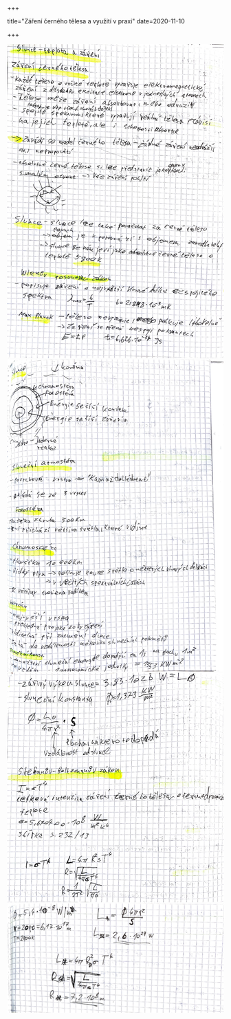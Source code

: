 +++

title="Záření černého tělesa a využití v praxi"
date=2020-11-10

+++

![](https://github.com/cervthecoder/github_images/blob/master/IMG_5065.JPG?raw=true)
![](https://github.com/cervthecoder/github_images/blob/master/IMG_5067.JPG?raw=true)
![](https://github.com/cervthecoder/github_images/blob/master/IMG_5066.JPG?raw=true)
![](https://github.com/cervthecoder/github_images/blob/master/IMG_5068.JPG?raw=true)

